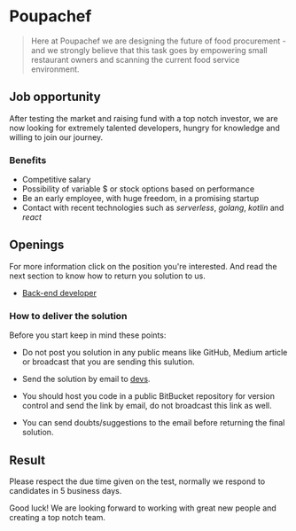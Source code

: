 # Poupachef

> Here at Poupachef we are designing the future of food procurement - and
we strongly believe that this task goes by empowering small restaurant
owners and scanning the current food service environment.


## Job opportunity

After testing the market and raising fund with a top notch investor, we
are now looking for extremely talented developers, hungry for knowledge
and willing to join our journey.


### Benefits

 - Competitive salary
 - Possibility of variable $ or stock options based on performance
 - Be an early employee, with huge freedom, in a promising startup
 - Contact with recent technologies such as *serverless*, *golang*, 
 *kotlin* and *react*


## Openings

For more information click on the position you're interested. And read
the next section to know how to return you solution to us.

- [Back-end developer](back-end-developer.md)


### How to deliver the solution

Before you start keep in mind these points:

- Do not post you solution in any public means like GitHub, Medium
article or broadcast that you are sending this sulution.

- Send the solution by email to [devs](mailto:devs@poupachef.com.br).

- You should host you code in a public BitBucket repository for version
control and send the link by email, do not broadcast this link as well.

- You can send doubts/suggestions to the email before returning the final
solution.


## Result

Please respect the due time given on the test, normally we respond to
candidates in 5 business days.

Good luck! We are looking forward to working with great new people and
creating a top notch team.

